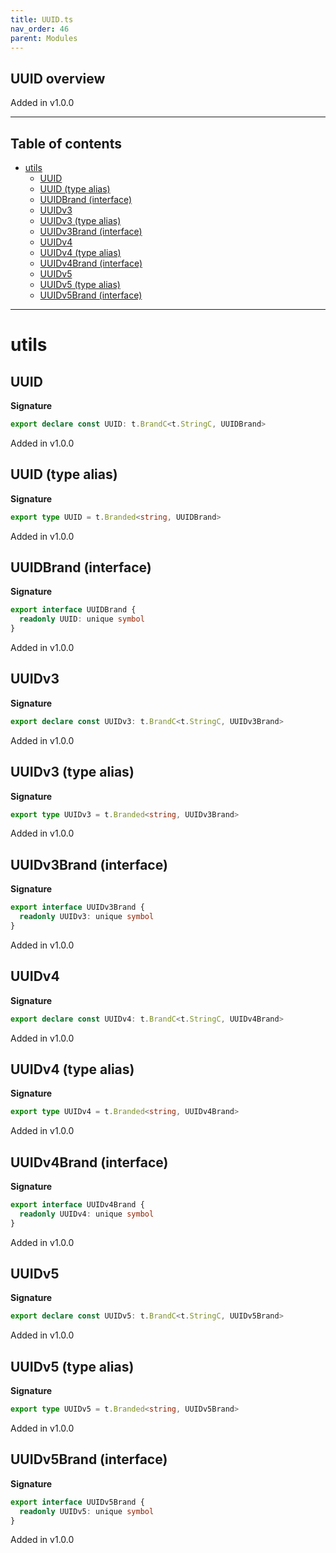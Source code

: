 ```yaml
---
title: UUID.ts
nav_order: 46
parent: Modules
---
```


## UUID overview

Added in v1.0.0

---

<h2 class="text-delta">Table of contents</h2>

- [utils](#utils)
  - [UUID](#uuid)
  - [UUID (type alias)](#uuid-type-alias)
  - [UUIDBrand (interface)](#uuidbrand-interface)
  - [UUIDv3](#uuidv3)
  - [UUIDv3 (type alias)](#uuidv3-type-alias)
  - [UUIDv3Brand (interface)](#uuidv3brand-interface)
  - [UUIDv4](#uuidv4)
  - [UUIDv4 (type alias)](#uuidv4-type-alias)
  - [UUIDv4Brand (interface)](#uuidv4brand-interface)
  - [UUIDv5](#uuidv5)
  - [UUIDv5 (type alias)](#uuidv5-type-alias)
  - [UUIDv5Brand (interface)](#uuidv5brand-interface)

---

# utils

## UUID

**Signature**

```ts
export declare const UUID: t.BrandC<t.StringC, UUIDBrand>
```

Added in v1.0.0

## UUID (type alias)

**Signature**

```ts
export type UUID = t.Branded<string, UUIDBrand>
```

Added in v1.0.0

## UUIDBrand (interface)

**Signature**

```ts
export interface UUIDBrand {
  readonly UUID: unique symbol
}
```

Added in v1.0.0

## UUIDv3

**Signature**

```ts
export declare const UUIDv3: t.BrandC<t.StringC, UUIDv3Brand>
```

Added in v1.0.0

## UUIDv3 (type alias)

**Signature**

```ts
export type UUIDv3 = t.Branded<string, UUIDv3Brand>
```

Added in v1.0.0

## UUIDv3Brand (interface)

**Signature**

```ts
export interface UUIDv3Brand {
  readonly UUIDv3: unique symbol
}
```

Added in v1.0.0

## UUIDv4

**Signature**

```ts
export declare const UUIDv4: t.BrandC<t.StringC, UUIDv4Brand>
```

Added in v1.0.0

## UUIDv4 (type alias)

**Signature**

```ts
export type UUIDv4 = t.Branded<string, UUIDv4Brand>
```

Added in v1.0.0

## UUIDv4Brand (interface)

**Signature**

```ts
export interface UUIDv4Brand {
  readonly UUIDv4: unique symbol
}
```

Added in v1.0.0

## UUIDv5

**Signature**

```ts
export declare const UUIDv5: t.BrandC<t.StringC, UUIDv5Brand>
```

Added in v1.0.0

## UUIDv5 (type alias)

**Signature**

```ts
export type UUIDv5 = t.Branded<string, UUIDv5Brand>
```

Added in v1.0.0

## UUIDv5Brand (interface)

**Signature**

```ts
export interface UUIDv5Brand {
  readonly UUIDv5: unique symbol
}
```

Added in v1.0.0
